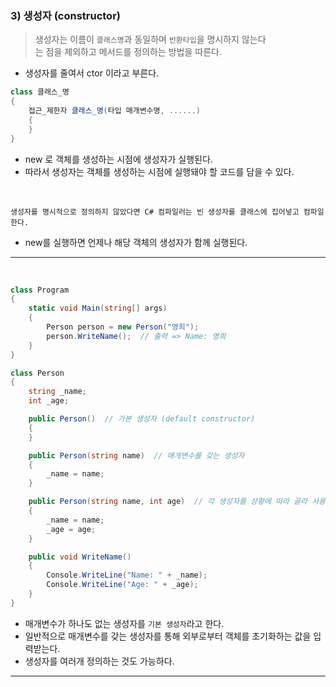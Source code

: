 ### 3) 생성자 (constructor)
> 생성자는 이름이 `클래스명`과 동일하며 `반환타입`을 명시하지 않는다    
> 는 점을 제외하고 메서드를 정의하는 방법을 따른다.
- 생성자를 줄여서 ctor 이라고 부른다.

```csharp
class 클래스_명
{
    접근_제한자 클래스_명(타입 매개변수명, ......)
    {
    }
}
```
- new 로 객체를 생성하는 시점에 생성자가 실행된다.
- 따라서 생성자는 객체를 생성하는 시점에 실행돼야 할 코드를 담을 수 있다.
<br>

```
생성자를 명시적으로 정의하지 않았다면 C# 컴파일러는 빈 생성자를 클래스에 집어넣고 컴파일한다.
```
- new를 실행하면 언제나 해당 객체의 생성자가 함께 실행된다.

****
<br>

```csharp
class Program
{
    static void Main(string[] args)
    {
        Person person = new Person("영희");
        person.WriteName();  // 출력 => Name: 영희
    }
}

class Person
{
    string _name;
    int _age;

    public Person()  // 가본 생성자 (default constructor)
    {
    }

    public Person(string name)  // 매개변수를 갖는 생성자
    {
        _name = name;
    }

    public Person(string name, int age)  // 각 생성자를 상황에 따라 골라 사용
    {
        _name = name;
        _age = age;
    }

    public void WriteName()
    {
        Console.WriteLine("Name: " + _name);
        Console.WriteLine("Age: " + _age);
    }
}
```
- 매개변수가 하나도 없는 생성자를 `기본 생성자`라고 한다.
- 일반적으로 매개변수를 갖는 생성자를 통해 외부로부터 객체를 초기화하는 값을 입력받는다.
- 생성자를 여러개 정의하는 것도 가능하다.

****
<br>
